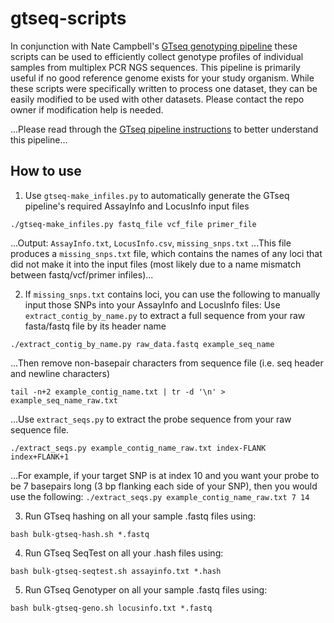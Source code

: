 # gtseq-scripts

In conjunction with Nate Campbell's [GTseq genotyping pipeline](https://github.com/GTseq/GTseq-Pipeline#gtseq-pipeline)
these scripts can be used to efficiently collect genotype profiles of individual samples from multiplex PCR NGS sequences. 
This pipeline is primarily useful if no good reference genome exists for your study organism. While these scripts
were specifically written to process one dataset, they can be easily modified to be used with other datasets. 
Please contact the repo owner if modification help is needed.

...Please read through the [GTseq pipeline instructions](https://github.com/GTseq/GTseq-Pipeline/blob/master/GTseq_Pipeline.txt)
to better understand this pipeline...

## How to use

1) Use `gtseq-make_infiles.py` to automatically generate the GTseq pipeline's required AssayInfo and LocusInfo input files
```
./gtseq-make_infiles.py fastq_file vcf_file primer_file
```
...Output: `AssayInfo.txt`, `LocusInfo.csv`, `missing_snps.txt`
...This file produces a `missing_snps.txt` file, which contains the names of any loci that did not make it into the input files 
(most likely due to a name mismatch between fastq/vcf/primer infiles)...

2) If `missing_snps.txt` contains loci, you can use the following to manually input those SNPs into your AssayInfo and LocusInfo files:
Use `extract_contig_by_name.py` to extract a full sequence from your raw fasta/fastq file by its header name
```
./extract_contig_by_name.py raw_data.fastq example_seq_name
```
...Then remove non-basepair characters from sequence file (i.e. seq header and newline characters)
```
tail -n+2 example_contig_name.txt | tr -d '\n' > example_seq_name_raw.txt
```
...Use `extract_seqs.py` to extract the probe sequence from your raw sequence file. 
```
./extract_seqs.py example_contig_name_raw.txt index-FLANK index+FLANK+1 
```
...For example, if your target SNP is at index 10 and you want your probe to be 7 basepairs long (3 bp flanking each side of your 
SNP), then you would use the following: `./extract_seqs.py example_contig_name_raw.txt 7 14` 

3) Run GTseq hashing on all your sample .fastq files using:
```
bash bulk-gtseq-hash.sh *.fastq
```

4) Run GTseq SeqTest on all your .hash files using:
```
bash bulk-gtseq-seqtest.sh assayinfo.txt *.hash
```

5) Run GTseq Genotyper on all your sample .fastq files using:
```
bash bulk-gtseq-geno.sh locusinfo.txt *.fastq
```


